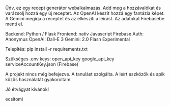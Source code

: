 Üdv, ez egy recept generátor webalkalmazás. 
Add meg a hozzávalókat és varázsolj hozzá egy új receptet.
Az OpenAI készít hozzá egy fantázia képet.
A Gemini megírja a receptet és az elkészíti a leírást.
Az adatokat Firebasebe menti el. 

Backend: Python / Flask
Frontend: nativ Javascript 
Firebase Auth: Anonymus
OpenAi: Dall-E 3
Gemini: 2.0 Flash Experimental

Telepítés: pip install -r requirements.txt

Szükséges .env keys:
open_api_key
google_api_key
serviceAccountKey.json (Firebase)

A projekt nincs még befejezve. A tanulást szolgálta.
A leírt eszközök és apik közös használatát gyakoroltam.

Jó étvágyat kívánok!

ecsitomi
